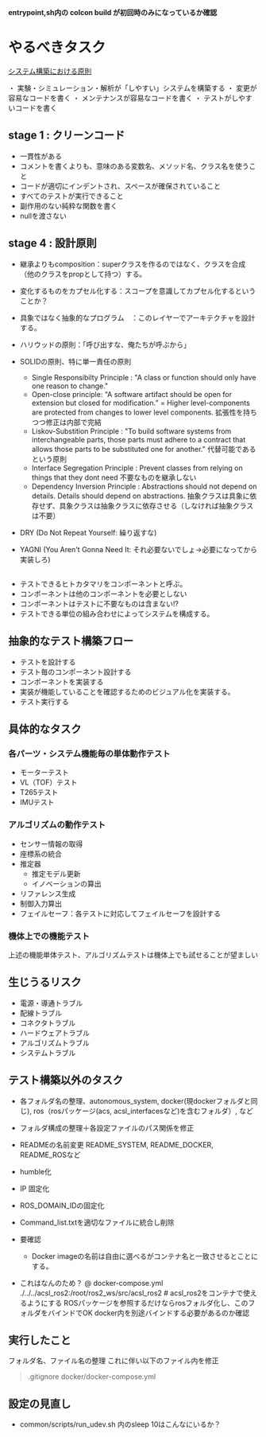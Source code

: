 **entrypoint,sh内の colcon build が初回時のみになっているか確認**

# やるべきタスク

[システム構築における原則](https://qiita.com/ROPITAL/items/165bef33492ba27cfbf7)

・ 実験・シミュレーション・解析が「しやすい」システムを構築する
・ 変更が容易なコードを書く
・ メンテナンスが容易なコードを書く
・ テストがしやすいコードを書く

## stage 1 : クリーンコード

- 一貫性がある
- コメントを書くよりも、意味のある変数名、メソッド名、クラス名を使うこと
- コードが適切にインデントされ、スペースが確保されていること
- すべてのテストが実行できること
- 副作用のない純粋な関数を書く
- nullを渡さない

## stage 4 : 設計原則

- 継承よりもcomposition：superクラスを作るのではなく、クラスを合成（他のクラスをpropとして持つ）する。
- 変化するものをカプセル化する：スコープを意識してカプセル化するということか？
- 具象ではなく抽象的なプログラム　：このレイヤーでアーキテクチャを設計する。
- ハリウッドの原則：「呼び出すな、俺たちが呼ぶから」
- SOLIDの原則、特に単一責任の原則
  - Single Responsibilty Principle : "A class or function should only have one reason to change."
  - Open-close principle: "A software artifact should be open for extension but closed for modification.” = Higher level-components are protected from changes to lower level components. 拡張性を持ちつつ修正は内部で完結
  - Liskov-Substition Principle : "To build software systems from interchangeable parts, those parts must adhere to a contract that allows those parts to be substituted one for another." 代替可能であるという原則
  - Interface Segregation Principle : Prevent classes from relying on things that they dont need 不要なものを継承しない
  - Dependency Inversion Principle : Abstractions should not depend on details. Details should depend on abstractions. 抽象クラスは具象に依存せず、具象クラスは抽象クラスに依存させる（しなければ抽象クラスは不要）

- DRY (Do Not Repeat Yourself: 繰り返すな)
- YAGNI (You Aren't Gonna Need It: それ必要ないでしょ→必要になってから実装しろ)

##

- テストできるヒトカタマリをコンポーネントと呼ぶ。
- コンポーネントは他のコンポーネントを必要としない
- コンポーネントはテストに不要なものは含まない!?
- テストできる単位の組み合わせによってシステムを構成する。

## 抽象的なテスト構築フロー

- テストを設計する
- テスト毎のコンポーネント設計する
- コンポーネントを実装する
- 実装が機能していることを確認するためのビジュアル化を実装する。
- テスト実行する

## 具体的なタスク

### 各パーツ・システム機能毎の単体動作テスト

- モーターテスト
- VL（TOF）テスト
- T265テスト
- IMUテスト

### アルゴリズムの動作テスト

- センサー情報の取得
- 座標系の統合
- 推定器
  - 推定モデル更新
  - イノベーションの算出
- リファレンス生成
- 制御入力算出
- フェイルセーフ：各テストに対応してフェイルセーフを設計する

### 機体上での機能テスト

上述の機能単体テスト、アルゴリズムテストは機体上でも試せることが望ましい

## 生じうるリスク

- 電源・導通トラブル
- 配線トラブル
- コネクタトラブル
- ハードウェアトラブル
- アルゴリズムトラブル
- システムトラブル

## テスト構築以外のタスク

- 各フォルダ名の整理、autonomous_system, docker(現dockerフォルダと同じ), ros（rosパッケージ(acs, acsl_interfacesなど)を含むフォルダ）, など
- フォルダ構成の整理＋各設定ファイルのパス関係を修正
- READMEの名前変更 README_SYSTEM, README_DOCKER, README_ROSなど
- humble化
- IP 固定化
- ROS_DOMAIN_IDの固定化
- Command_list.txtを適切なファイルに統合し削除

- 要確認
  - Docker imageの名前は自由に選べるがコンテナ名と一致させるとことにする。
- これはなんのため？
@ docker-compose.yml
 ./../../acsl_ros2:/root/ros2_ws/src/acsl_ros2 # acsl_ros2をコンテナで使えるようにする
ROSパッケージを参照するだけならrosフォルダ化し、このフォルダをバインドでOK
docker内を別途バインドする必要があるのか確認

## 実行したこと

フォルダ名、ファイル名の整理
これに伴い以下のファイル内を修正

> .gitignore
> docker/docker-compose.yml

## 設定の見直し

- common/scripts/run_udev.sh 内のsleep 10はこんなにいるか？
